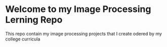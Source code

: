 # Welcome to my Image Processing Lerning Repo
This repo contain my image processing projects that I create odered by my college curricula
